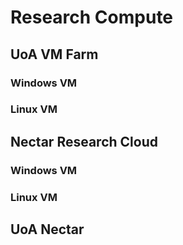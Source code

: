 # Research Compute

## UoA VM Farm

### Windows VM

### Linux VM

## Nectar Research Cloud

### Windows VM

### Linux VM

## UoA Nectar